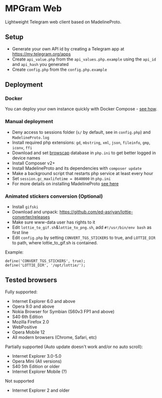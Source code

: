 # MPGram Web

Lightweight Telegram web client based on MadelineProto.

## Setup

- Generate your own API id by creating a Telegram app at <a href="https://my.telegram.org/apps">https://my.telegram.org/apps</a> 
- Create `api_value.php` from the `api_values.php.example` using the `api_id` and `api_hash` you generated
- Create `config.php` from the `config.php.example`

## Deployment

### Docker

You can deploy your own instance quickly with Docker Compose - [see how](https://github.com/shinovon/mpgram-web/blob/main/docker/README.md).

### Manual deployment

- Deny access to sessions folder (`s/` by default, see in `config.php`) and `MadelineProto.log`
- Install required php extensions: `gd`, `mbstring`, `xml`, `json`, `fileinfo`, `gmp`, `iconv`, `ffi`
- Download and set [browscap](https://browscap.org/) database in `php.ini` to get better logged in device names
- Install Composer v2+
- Install MadelineProto and its dependencies with `composer update`
- Make a background script that restarts php service at least every hour
- Set `session.gc_maxlifetime = 8640000` in `php.ini`
- For more details on installing MadelineProto <a href="https://docs.madelineproto.xyz/docs/REQUIREMENTS.html">see here</a>

### Animated stickers conversion (Optional)

- Install `gifski`
- Download and unpack: https://github.com/ed-asriyan/lottie-converter/releases
- Make sure www-data user has rights to it
- Edit `lottie_to_gif.sh`&`lottie_to_png.sh`, add `#!/usr/bin/env bash` as first line
- Edit `config.php` by setting `CONVERT_TGS_STICKERS` to true, and `LOTTIE_DIR` to path, where lottie_to_gif.sh is contained.

Example:
```
define('CONVERT_TGS_STICKERS', true);
define('LOTTIE_DIR', '/opt/lottie/');
```

## Tested browsers

Fully supported:

- Internet Explorer 6.0 and above
- Opera 9.0 and above
- Nokia Browser for Symbian (S60v3 FP1 and above)
- S40 6th Edition
- Mozilla Firefox 2.0
- WebPositive
- Opera Mobile 12
- All modern browsers (Chrome, Safari, etc)

Partially supported (Auto update doesn't work and/or no auto scroll):

- Internet Explorer 3.0-5.0
- Opera Mini (All versions)
- S40 5th Edition or older
- Internet Explorer Mobile (?)

Not supported
- Internet Explorer 2 and older

